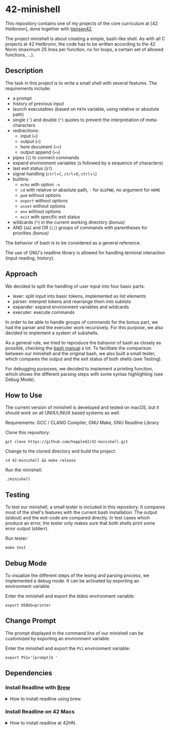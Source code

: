 # 42-minishell

This repository contains one of my projects of the core curriculum at [42 Heilbronn], done together with [tjensen42].

The project minishell is about creating a simple, bash-like shell.
As with all C projects at 42 Heilbronn, the code has to be written according to the 42 Norm (maximum 25 lines per function, no for loops, a certain set of allowed functions, ...).

## Description

The task in this project is to write a small shell with several features.
The requirements include:

- a prompt
- history of previous input
- launch executables (based on `PATH` variable, using relative or absolute path)
- single (`'`) and double (`"`) quotes to prevent the interpretation of meta-characters
- redirections:
  - input (`<`)
  - output (`>`)
  - here document (`<<`)
  - output append (`>>`)
- pipes (`|`) to connect commands
- expand environment variables (`$` followed by a sequence of characters)
- last exit status (`$?`)
- signal handling (`ctrl`+`C`, `ctrl`+`D`, `ctrl`+`\`)
- builtins:
  - `echo` with option `-n`
  - `cd` with relative or absolute path, `-` for `OLDPWD`, no argument for `HOME`
  - `pwd` without options
  - `export` without options
  - `unset` without options
  - `env` without options
  - `exit` with specific exit status
- wildcards (`*`) in the current working directory _(bonus)_
- AND (`&&`) and OR (`||`) groups of commands with parentheses for priorities _(bonus)_

The behavior of bash is to be considered as a general reference.

The use of GNU's readline library is allowed for handling terminal interaction (input reading, history).

## Approach

We decided to split the handling of user input into four basic parts:

- lexer: split input into basic tokens, implemented as list elements
- parser: interpret tokens and rearrange them into sublists
- expander: expand environment variables and wildcards
- executer: execute commands

In order to be able to handle groups of commands for the bonus part, we had the parser and the executer work recursively.
For this purpose, we also decided to implement a system of subshells.

As a general rule, we tried to reproduce the bahavior of bash as closely as possible, checking the [bash manual] a lot.
To facilitate the comparison between our minishell and the original bash, we also built a small tester, which compares the output and the exit status of both shells (see Testing).

For debugging purposes, we decided to implement a printing function, which shows the different parsing steps with some syntax highlighting (see Debug Mode).

## How to Use

The current version of minishell is developed and tested on macOS, but it should work on all UNIX/LINUX based systems as well.

Requirements: GCC / CLANG Compiler, GNU Make, GNU Readline Library

Clone this repository:
```
git clone https://github.com/hepple42/42-minishell.git
```
Change to the cloned directory and build the project:
```
cd 42-minishell && make release
```
Run the minishell:
```
./minishell
```

## Testing

To test our minishell, a small tester is included in this repository.
It compares most of the shell's features with the current bash installation.
The output (stdout) and the exit-code are compared directly.
In test cases which produce an error, the tester only makes sure that both shells print some error output (stderr). 

Run tester:
```
make test
```

## Debug Mode

To visualize the different steps of the lexing and parsing process, we implemented a debug mode.
It can be activated by exporting an environment variable.

Enter the minishell and export the `DEBUG` environment variable:
```
export DEBUG=printer
```

## Change Prompt

The prompt displayed in the command line of our minishell can be customized by exporting an environment variable.

Enter the minishell and export the `PS1` environment variable:
```
export PS1='[prompt]$ '
```

## Dependencies

### Install Readline with [Brew]

<details>
  <summary>How to install readline using brew.</summary>
  
```
brew install readline
```

```
brew link --force readline
```

```
echo 'export C_INCLUDE_PATH="/usr/local/opt/readline/include:$C_INCLUDE_PATH"' >> ~/.zshrc
```
  
```
echo 'export LIBRARY_PATH="/usr/local/opt/readline/lib:$LIBRARY_PATH"' >> ~/.zshrc
```
  
```
source ~/.zshrc
```
  
</details>

### Install Readline on 42 Macs

<details>
  <summary>How to install readline at 42HN.</summary>

Install brew if it is not already installed:

```
rm -rf $HOME/.brew && git clone --depth=1 https://github.com/Homebrew/brew $HOME/.brew && echo 'export PATH=$HOME/.brew/bin:$PATH' >> $HOME/.zshrc && source $HOME/.zshrc && brew update
```

Install readline library:
```
brew install readline
```

```
brew link --force readline
```

```
echo 'export C_INCLUDE_PATH="$HOME/.brew/include:$C_INCLUDE_PATH"' >> ~/.zshrc
```

```
echo 'export LIBRARY_PATH="$HOME/.brew/lib:$LIBRARY_PATH"' >> ~/.zshrc
```
```
source ~/.zshrc
```
  
</details>

[tjensen42]: https://github.com/tjensen42

[bash manual]: https://www.gnu.org/savannah-checkouts/gnu/bash/manual/bash.html

[brew]: https://brew.sh/

